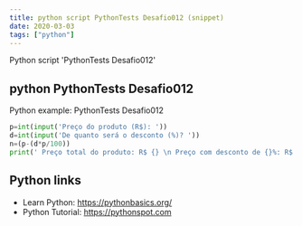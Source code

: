 ```yaml
---
title: python script PythonTests Desafio012 (snippet)
date: 2020-03-03
tags: ["python"]
---
```

Python script 'PythonTests Desafio012'


## python PythonTests Desafio012

Python example: PythonTests Desafio012

```python
p=int(input('Preço do produto (R$): '))
d=int(input('De quanto será o desconto (%)? '))
n=(p-(d*p/100))
print(' Preço total do produto: R$ {} \n Preço com desconto de {}%: R$ {:.2f}'.format(p,d,n))

```

## Python links

- Learn Python: https://pythonbasics.org/
- Python Tutorial: https://pythonspot.com
